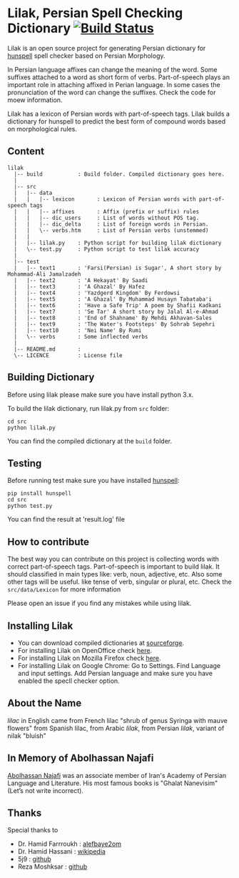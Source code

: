 # Lilak, Persian Spell Checking Dictionary  [![Build Status](https://travis-ci.org/b00f/lilak.svg?branch=master)](https://travis-ci.org/b00f/lilak)

Lilak is an open source project for generating Persian dictionary for [hunspell](https://github.com/hunspell/hunspell) spell checker based on Persian Morphology.

In Persian language affixes can change the meaning of the word. Some suffixes attached to a word as short form of verbs. Part-of-speech plays an important role in attaching affixed in Perian language. In some cases the pronunciation of the word can change the suffixes. Check the code for moew information.

Lilak has a lexicon of Persian words with part-of-speech tags. Lilak builds a dictionary for hunspell to predict the best form of compound words based on morphological rules.

## Content

```
lilak
  |-- build           : Build folder. Compiled dictionary goes here.
  |
  |-- src
  |   |-- data
  |   |   |-- lexicon       : Lexicon of Persian words with part-of-speech tags
  |   |   |-- affixes       : Affix (prefix or suffix) rules
  |   |   |-- dic_users     : List of words without POS tag.
  |   |   |-- dic_delta     : List of foreign words in Persian.
  |   |   \-- verbs.htm     : List of Persian verbs (unstemmed)
  |   |
  |   |-- lilak.py    : Python script for building lilak dictionary
  |   \-- test.py     : Python script to test lilak accuracy
  |
  |-- test
  |   |-- text1       : 'Farsi(Persian) is Sugar', A short story by Mohammad-Ali Jamalzadeh
  |   |-- text2       : 'A Hekayat' By Saadi
  |   |-- text3       : 'A Ghazal' By Hafez
  |   |-- text4       : 'Yazdgerd Kingdom' By Ferdowsi
  |   |-- text5       : 'A Ghazal' By Muhammad Husayn Tabataba'i
  |   |-- text6       : 'Have a Safe Trip' A poem by Shafii Kadkani
  |   |-- text7       : 'Se Tar' A short story by Jalal Al-e-Ahmad
  |   |-- text8       : 'End of Shahname' By Mehdi Akhavan-Sales
  |   |-- text9       : 'The Water's Footsteps' By Sohrab Sepehri
  |   |-- text10      : 'Nei Name' By Rumi
  |   \-- verbs       : Some inflected verbs
  |
  |-- README.md       :
  \-- LICENCE         : License file
```

## Building Dictionary
Before using lilak please make sure you have install python 3.x.

To build the lilak dictionary, run lilak.py from `src` folder:
```
cd src
python lilak.py
```
You can find the compiled dictionary at the `build` folder.

## Testing

Before running test make sure you have installed [hunspell](https://github.com/hunspell/hunspell):
```
pip install hunspell
cd src
python test.py
```
You can find the result at 'result.log' file

## How to contribute

The best way you can contribute on this project is collecting words with correct part-of-speech tags.
Part-of-speech is important to build lilak. It should classified in main types like: verb, noun, adjective, etc. Also some other tags will be useful. like tense of verb, singular or plural, etc.
Check the `src/data/Lexicon` for more information

Please open an issue if you find any mistakes while using lilak.

## Installing Lilak

- You can download compiled dictionaries at [sourceforge](http://sourceforge.net/projects/lilak/).
- For installing Lilak on OpenOffice check [here](http://extensions.openoffice.org/en/project/persian-dictionary-apache-openoffice/).
- For installing Lilak on Mozilla Firefox check [here](https://addons.mozilla.org/en-US/firefox/addon/lilak-persian-dictionary/).
- For installing Lilak on Google Chrome: Go to Settings. Find Language and input settings. Add Persian language and make sure you have enabled the specll checker option.


## About the Name

*lilac* in English came from French lilac "shrub of genus Syringa with mauve flowers"
from Spanish lilac, from Arabic *lilak*, from Persian *lilak*, variant of nilak "bluish"

## In Memory of Abolhassan Najafi

[Abolhassan Najafi](https://en.wikipedia.org/wiki/Abolhassan_Najafi) was an associate member of Iran's Academy of Persian Language and Literature. His most famous books is "Ghalat Nanevisim" (Let’s not write incorrect).


## Thanks

Special thanks to
* Dr. Hamid Farrroukh : [alefbaye2om](http://alefbaye2om.org/)
* Dr. Hamid Hassani : [wikipedia](https://en.wikipedia.org/wiki/Hamid_Hassani)
* 5j9 : [github](https://github.com/5j9)
* Reza Moshksar : [github](https://github.com/reza1615)

